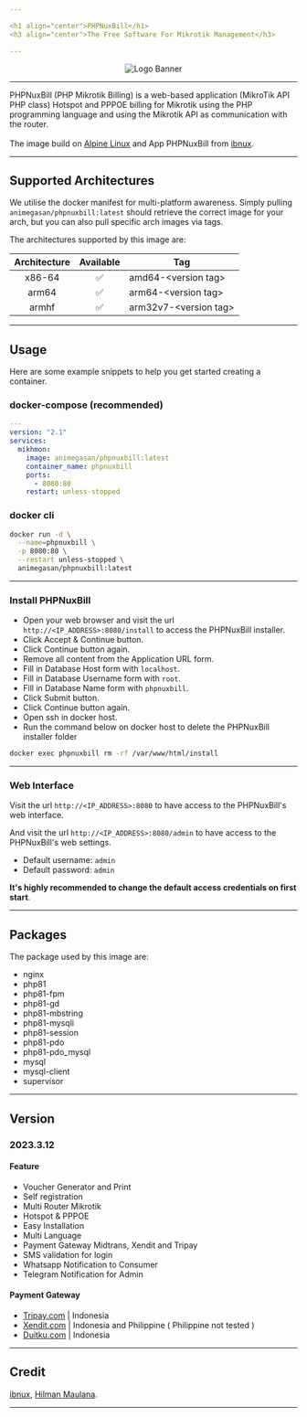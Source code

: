 ```yaml
---

<h1 align="center">PHPNuxBill</h1>
<h3 align="center">The Free Software For Mikrotik Management</h3>

---
```


<p align="center">
<img alt="Logo Banner" src="https://raw.githubusercontent.com/animegasan/phpnuxbill/main/src/install/img/logo.png"/>
</p>

---

PHPNuxBill (PHP Mikrotik Billing) is a web-based application (MikroTik API PHP class) Hotspot and PPPOE billing for Mikrotik using the PHP programming language and using the Mikrotik API as communication with the router.
<br>
<br>
The image build on <a href="http://www.alpinelinux.org" target="_blank">Alpine Linux</a> and App PHPNuxBill from <a href="https://github.com/hotspotbilling/phpnuxbill" target="_blank">ibnux</a>.

---

## Supported Architectures
We utilise the docker manifest for multi-platform awareness. Simply pulling ```animegasan/phpnuxbill:latest``` should retrieve the correct image for your arch, but you can also pull specific arch images via tags.

The architectures supported by this image are:

| Architecture | Available | Tag |
| :----: | :----: | ---- |
| x86-64 | ✅ | amd64-\<version tag\> |
| arm64 | ✅ | arm64-\<version tag\> |
| armhf	| ✅	| arm32v7-\<version tag\> |

---

## Usage
Here are some example snippets to help you get started creating a container.
### docker-compose (recommended)
```yaml
---
version: "2.1"
services:
  mikhmon:
    image: animegasan/phpnuxbill:latest
    container_name: phpnuxbill
    ports:
      - 8080:80
    restart: unless-stopped
```
### docker cli

```bash
docker run -d \
  --name=phpnuxbill \
  -p 8080:80 \
  --restart unless-stopped \
  animegasan/phpnuxbill:latest
```

---

### Install PHPNuxBill
- Open your web browser and visit the url `http://<IP_ADDRESS>:8080/install` to access the PHPNuxBill installer.
- Click Accept & Continue button.
- Click Continue button again.
- Remove all content from the Application URL form.
- Fill in Database Host form with `localhost`.
- Fill in Database Username form with `root`.
- Fill in Database Name form with `phpnuxbill`.
- Click Submit button.
- Click Continue button again.
- Open ssh in docker host.
- Run the command below on docker host to delete the PHPNuxBill installer folder
```bash
docker exec phpnuxbill rm -rf /var/www/html/install
```

---

### Web Interface

Visit the url `http://<IP_ADDRESS>:8080` to have access to the PHPNuxBill's web interface.

And visit the url `http://<IP_ADDRESS>:8080/admin` to have access to the PHPNuxBill's web settings.

-   Default username: `admin`
-   Default password: `admin`

**It's highly recommended to change the default access credentials on first start**.

---

## Packages
The package used by this image are:
- nginx
- php81
- php81-fpm
- php81-gd
- php81-mbstring
- php81-mysqli
- php81-session
- php81-pdo
- php81-pdo_mysql
- mysql
- mysql-client
- supervisor

---

## Version
### 2023.3.12
#### Feature
   - Voucher Generator and Print
   - Self registration
   - Multi Router Mikrotik
   - Hotspot & PPPOE
   - Easy Installation
   - Multi Language
   - Payment Gateway Midtrans, Xendit and Tripay
   - SMS validation for login
   - Whatsapp Notification to Consumer
   - Telegram Notification for Admin

#### Payment Gateway
   - <a href="https://github.com/hotspotbilling/phpnuxbill-tripay" target="_blank">Tripay.com</a> | Indonesia
   - <a href="https://github.com/hotspotbilling/phpnuxbill-xendit" target="_blank">Xendit.com</a> | Indonesia and Philippine ( Philippine not tested )
   - <a href="https://github.com/hotspotbilling/phpnuxbill-duitku" target="_blank">Duitku.com</a> | Indonesia

---

## Credit
[ibnux](https://github.com/ibnux), [Hilman Maulana](https://github.com/animegasan).

---

